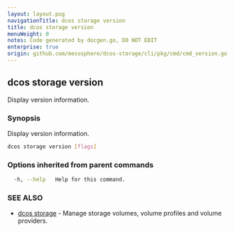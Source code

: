 ```yaml
---
layout: layout.pug
navigationTitle: dcos storage version
title: dcos storage version
menuWeight: 0
notes: Code generated by docgen.go, DO NOT EDIT
enterprise: true
origin: github.com/mesosphere/dcos-storage/cli/pkg/cmd/cmd_version.go
---
```

## dcos storage version

Display version information.

### Synopsis

Display version information.

```bash
dcos storage version [flags]
```

### Options inherited from parent commands

```bash
  -h, --help   Help for this command.
```

### SEE ALSO

* [dcos storage](../)	 - Manage storage volumes, volume profiles and volume providers.

